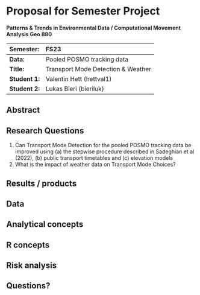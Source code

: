 # Proposal for Semester Project

**Patterns & Trends in Environmental Data / Computational Movement
Analysis Geo 880**

| Semester:      | FS23                                     |
|:---------------|:---------------------------------------- |
| **Data:**      | Pooled POSMO tracking data               |
| **Title:**     | Transport Mode Detection & Weather       |
| **Student 1:** | Valentin Hett (hettval1)                 |
| **Student 2:** | Lukas Bieri (bieriluk)                   |

## Abstract 
<!-- (50-60 words) -->

## Research Questions
1. Can Transport Mode Detection for the pooled POSMO tracking data be improved using (a) the stepwise procedure described in Sadeghian et al (2022), (b) public transport timetables and (c) elevation models
2. What is the impact of weather data on Transport Mode Choices?

## Results / products
<!-- What do you expect, anticipate? -->

## Data
<!-- What data will you use? Will you require additional context data? Where do you get this data from? Do you already have all the data? -->

## Analytical concepts
<!-- Which analytical concepts will you use? What conceptual movement spaces and respective modelling approaches of trajectories will you be using? What additional spatial analysis methods will you be using? -->

## R concepts
<!-- Which R concepts, functions, packages will you mainly use. What additional spatial analysis methods will you be using? -->

## Risk analysis
<!-- What could be the biggest challenges/problems you might face? What is your plan B? -->

## Questions? 
<!-- Which questions would you like to discuss at the coaching session? -->
